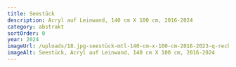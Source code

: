 ```yaml
---
title: Seestück
description: Acryl auf Leinwand, 140 cm X 100 cm, 2016-2024
category: abstrakt
sortOrder: 0
year: 2024
imageUrl: /uploads/18.jpg-seestück-mtl-140-cm-x-100-cm-2016-2023-q-rechts-nach-oben.jpg
imageAlt: Seestück, Acryl auf Leinwand, 140 cm X 100 cm, 2016-2024
---
```


